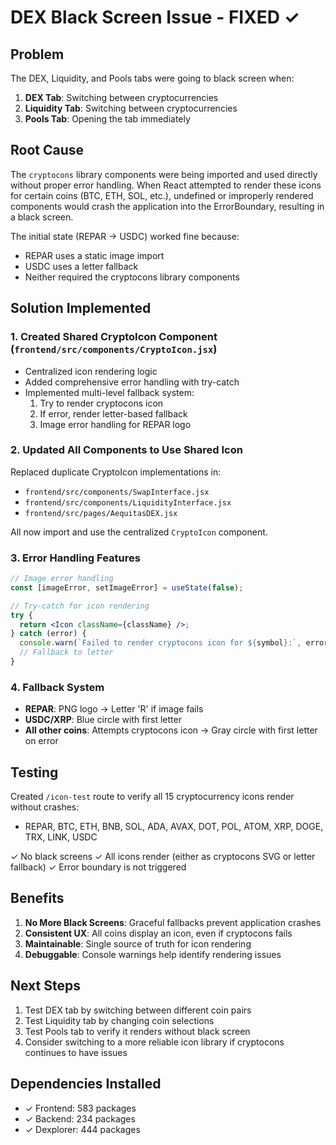 # DEX Black Screen Issue - FIXED ✓

## Problem
The DEX, Liquidity, and Pools tabs were going to black screen when:
1. **DEX Tab**: Switching between cryptocurrencies
2. **Liquidity Tab**: Switching between cryptocurrencies  
3. **Pools Tab**: Opening the tab immediately

## Root Cause
The `cryptocons` library components were being imported and used directly without proper error handling. When React attempted to render these icons for certain coins (BTC, ETH, SOL, etc.), undefined or improperly rendered components would crash the application into the ErrorBoundary, resulting in a black screen.

The initial state (REPAR → USDC) worked fine because:
- REPAR uses a static image import
- USDC uses a letter fallback
- Neither required the cryptocons library components

## Solution Implemented

### 1. Created Shared CryptoIcon Component (`frontend/src/components/CryptoIcon.jsx`)
- Centralized icon rendering logic
- Added comprehensive error handling with try-catch
- Implemented multi-level fallback system:
  1. Try to render cryptocons icon
  2. If error, render letter-based fallback
  3. Image error handling for REPAR logo

### 2. Updated All Components to Use Shared Icon
Replaced duplicate CryptoIcon implementations in:
- `frontend/src/components/SwapInterface.jsx`
- `frontend/src/components/LiquidityInterface.jsx`
- `frontend/src/pages/AequitasDEX.jsx`

All now import and use the centralized `CryptoIcon` component.

### 3. Error Handling Features
```jsx
// Image error handling
const [imageError, setImageError] = useState(false);

// Try-catch for icon rendering
try {
  return <Icon className={className} />;
} catch (error) {
  console.warn(`Failed to render cryptocons icon for ${symbol}:`, error);
  // Fallback to letter
}
```

### 4. Fallback System
- **REPAR**: PNG logo → Letter 'R' if image fails
- **USDC/XRP**: Blue circle with first letter
- **All other coins**: Attempts cryptocons icon → Gray circle with first letter on error

## Testing
Created `/icon-test` route to verify all 15 cryptocurrency icons render without crashes:
- REPAR, BTC, ETH, BNB, SOL, ADA, AVAX, DOT, POL, ATOM, XRP, DOGE, TRX, LINK, USDC

✓ No black screens
✓ All icons render (either as cryptocons SVG or letter fallback)
✓ Error boundary is not triggered

## Benefits
1. **No More Black Screens**: Graceful fallbacks prevent application crashes
2. **Consistent UX**: All coins display an icon, even if cryptocons fails
3. **Maintainable**: Single source of truth for icon rendering
4. **Debuggable**: Console warnings help identify rendering issues

## Next Steps
1. Test DEX tab by switching between different coin pairs
2. Test Liquidity tab by changing coin selections
3. Test Pools tab to verify it renders without black screen
4. Consider switching to a more reliable icon library if cryptocons continues to have issues

## Dependencies Installed
- ✓ Frontend: 583 packages
- ✓ Backend: 234 packages  
- ✓ Dexplorer: 444 packages
